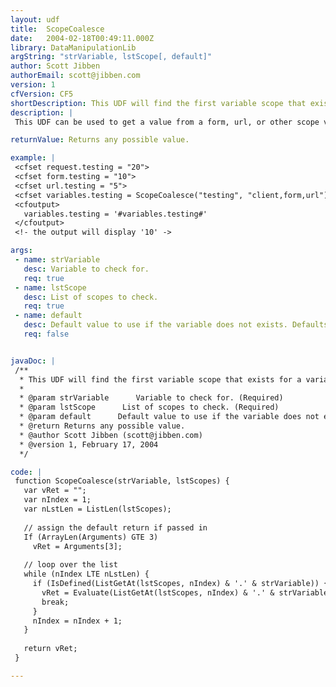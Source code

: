 ```yaml
---
layout: udf
title:  ScopeCoalesce
date:   2004-02-18T00:49:11.000Z
library: DataManipulationLib
argString: "strVariable, lstScope[, default]"
author: Scott Jibben
authorEmail: scott@jibben.com
version: 1
cfVersion: CF5
shortDescription: This UDF will find the first variable scope that exists for a variable in the list of variable scopes and return its value.
description: |
 This UDF can be used to get a value from a form, url, or other scope variable depending on its existence.  It can also be useful to force a scope precedence that is different from the ColdFusion default.  The optional 3rd parameter allows you to define the default return value if is desired.

returnValue: Returns any possible value.

example: |
 <cfset request.testing = "20">
 <cfset form.testing = "10">
 <cfset url.testing = "5">
 <cfset variables.testing = ScopeCoalesce("testing", "client,form,url")>
 <cfoutput>
   variables.testing = '#variables.testing#'
 </cfoutput>
 <!- the output will display '10' ->

args:
 - name: strVariable
   desc: Variable to check for.
   req: true
 - name: lstScope
   desc: List of scopes to check.
   req: true
 - name: default
   desc: Default value to use if the variable does not exists. Defaults to an empty string.
   req: false


javaDoc: |
 /**
  * This UDF will find the first variable scope that exists for a variable in the list of variable scopes and return its value.
  * 
  * @param strVariable      Variable to check for. (Required)
  * @param lstScope      List of scopes to check. (Required)
  * @param default      Default value to use if the variable does not exists. Defaults to an empty string. (Optional)
  * @return Returns any possible value. 
  * @author Scott Jibben (scott@jibben.com) 
  * @version 1, February 17, 2004 
  */

code: |
 function ScopeCoalesce(strVariable, lstScopes) {
   var vRet = "";
   var nIndex = 1;
   var nLstLen = ListLen(lstScopes);
 
   // assign the default return if passed in
   If (ArrayLen(Arguments) GTE 3)
     vRet = Arguments[3];
 
   // loop over the list
   while (nIndex LTE nLstLen) {
     if (IsDefined(ListGetAt(lstScopes, nIndex) & '.' & strVariable)) {
       vRet = Evaluate(ListGetAt(lstScopes, nIndex) & '.' & strVariable);
       break;
     }
     nIndex = nIndex + 1;
   }
 
   return vRet;
 }

---
```


